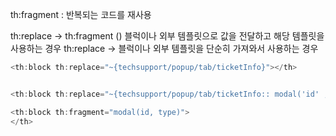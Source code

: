 
th:fragment : 반복되는 코드를 재사용 

th:replace -> th:fragment () 블럭이나 외부 템플릿으로 값을 전달하고 해당 템플릿을 사용하는 경우 
th:replace -> 블럭이나 외부 템플릿을 단순히 가져와서 사용하는 경우 

```javascript
<th:block th:replace="~{techsupport/popup/tab/ticketInfo}"></th>
```


```javascript

<th:block th:replace="~{techsupport/popup/tab/ticketInfo:: modal('id' , 'request' )}"></th>

<th:block th:fragment="modal(id, type)">
</th>
```
